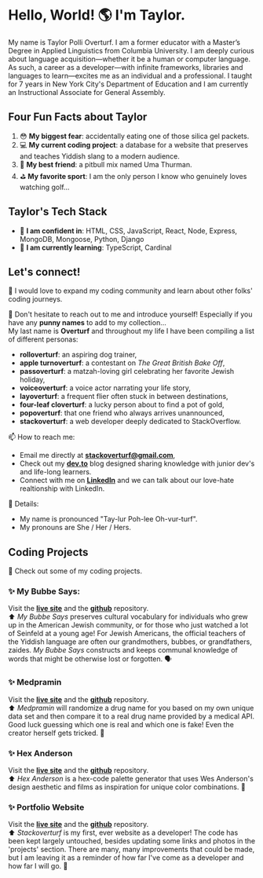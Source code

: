 # Hello, World! 🌎 I'm Taylor. 
My name is Taylor Polli Overturf. I am a former educator with a Master’s Degree in Applied Linguistics from Columbia University. I am deeply curious about language acquisition—whether it be a human or computer language. As such, a career as a developer—with infinite frameworks, libraries and languages to learn—excites me as an individual and a professional. I taught for 7 years in New York City's Department of Education and I am currently an Instructional Associate for General Assembly. 

## Four Fun Facts about Taylor 
1. 😳 **My biggest fear**: accidentally eating one of those silica gel packets. 
2. 💻 **My current coding project**: a database for a website that preserves and teaches Yiddish slang to a modern audience. 
3. 🐶 **My best friend**: a pitbull mix named Uma Thurman.
4. ⛳️ **My favorite sport**: I am the only person I know who genuinely loves watching golf... 

## Taylor's Tech Stack
- 💪 **I am confident in**: HTML, CSS, JavaScript, React, Node, Express, MongoDB, Mongoose, Python, Django
- 🤔 **I am currently learning**: TypeScript, Cardinal

## Let's connect! 
👯 I would love to expand my coding community and learn about other folks' coding journeys.

👋 Don't hesitate to reach out to me and introduce yourself! 
Especially if you have any **punny names** to add to my collection... <br />
My last name is **Overturf** and throughout my life I have been compiling a list of different personas: 
- **rolloverturf**: an aspiring dog trainer,
- **apple turnoverturf**: a contestant on *The Great British Bake Off*, 
- **passoverturf**: a matzah-loving girl celebrating her favorite Jewish holiday,
- **voiceoverturf**: a voice actor narrating your life story, 
- **layoverturf**: a frequent flier often stuck in between destinations, 
- **four-leaf cloverturf**: a lucky person about to find a pot of gold,
- **popoverturf**: that one friend who always arrives unannounced,
- **stackoverturf**: a web developer deeply dedicated to StackOverflow.

📫 How to reach me:
- Email me directly at **stackoverturf@gmail.com**,
- Check out my **[dev.to](https://dev.to/stackoverturf)** blog designed sharing knowledge with junior dev's and life-long learners.  
- Connect with me on **[LinkedIn](https://www.linkedin.com/in/tayloroverturf/)** and we can talk about our love-hate realtionship with LinkedIn. 

📝 Details: 
- My name is pronounced "Tay-lur Poh-lee Oh-vur-turf". 
- My pronouns are She / Her / Hers. 

## Coding Projects
👏 Check out some of my coding projects.

### ✨ My Bubbe Says: 
Visit the **[live site](https://www.mybubbesays.com/#/)** and the **[github](https://github.com/over-taylor-turf/bubbe-says)** repository.<br /> 
⬆️ *My Bubbe Says* preserves cultural vocabulary for individuals who grew up in the American Jewish community, or for those who just watched a lot of Seinfeld at a young age! For Jewish Americans, the official teachers of the Yiddish language are often our grandmothers, bubbes, or grandfathers, zaides. *My Bubbe Says* constructs and keeps communal knowledge of words that might be otherwise lost or forgotten. 🗣

### ✨ Medpramin
Visit the **[live site](https://www.medpramin.com/#/)** and the **[github](https://github.com/over-taylor-turf/fake-drug-names)** repository.<br />
⬆️ *Medpramin* will randomize a drug name for you based on my own unique data set and then compare it to a real drug name provided by a medical API. Good luck guessing which one is real and which one is fake! Even the creator herself gets tricked. 🤣

### ✨ Hex Anderson 
Visit the **[live site](https://www.hexanderson.com/#/)** and the **[github](https://github.com/over-taylor-turf/hex-anderson)** repository.<br />
⬆️ *Hex Anderson* is a hex-code palette generator that uses Wes Anderson's design aesthetic and films as inspiration for unique color combinations. 🎨

### ✨ Portfolio Website
Visit the **[live site](https://www.stackoverturf.com/)** and the **[github](https://github.com/over-taylor-turf/over-taylor-turf.github.io)** repository.<br />
⬆️ *Stackoverturf* is my first, ever website as a developer! The code has been kept largely untouched, besides updating some links and photos in the 'projects' section. There are many, many improvements that could be made, but I am leaving it as a reminder of how far I've come as a developer and how far I will go. 🚀
